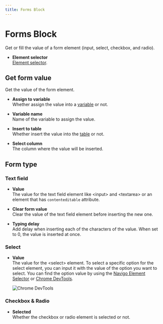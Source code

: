 ```yaml
---
title: Forms Block
---
```


# Forms Block

Get or fill the value of a form element (input, select, checkbox, and radio).

- **Element selector** <br>
	[Element selector](../workflow/element-selector.md).

## Get form value
Get the value of the form element.

- **Assign to variable** <br>
	Whether assign the value into a [variable](../workflow/variables.md) or not.

- **Variable name** <br>
	Name of the variable to assign the value.

- **Insert to table** <br>
	Whether insert the value into the [table](../workflow/table.md) or not.

- **Select column** <br>
	The column where the value will be inserted.


## Form type

### Text field

- **Value** <br>
	The value for the text field element like \<input> and \<textarea> or an element that has `contenteditable` attribute.

- **Clear form value** <br>
	Clear the value of the text field element before inserting the new one.

- **Typing delay** <br>
	Add delay when inserting each of the characters of the value. When set to 0, the value is inserted at once.

### Select

- **Value** <br>
	The value for the \<select> element. To select a specific option for the select element, you can input it with the value of the option you want to select. You can find the option value by using the [Navigo Element Selector](../workflow/element-selector.md) or [Chrome DevTools](https://developer.chrome.com/docs/devtools/).

	![Chrome DevTools](https://s3.ap-southeast-1.amazonaws.com/automa-pub/i/2024/12/02/18e1sr-pr.png)

### Checkbox & Radio

- **Selected** <br>
	Whether the checkbox or radio element is selected or not.

<!--@include: ../parts/blocks-interaction-note.md-->